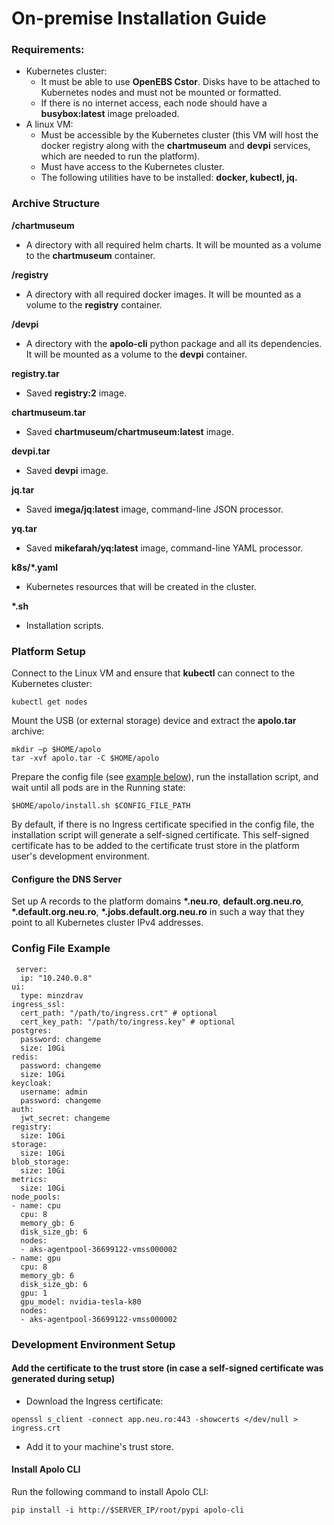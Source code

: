 # On-premise Installation Guide

### Requirements:

* Kubernetes cluster:
  * It must be able to use **OpenEBS Cstor**. Disks have to be attached to Kubernetes nodes and must not be mounted or formatted.
  * If there is no internet access, each node should have a **busybox:latest** image preloaded.
* A linux VM:
  * Must be accessible by the Kubernetes cluster (this VM will host the docker registry along with the **chartmuseum** and **devpi** services, which are needed to run the platform).
  * Must have access to the Kubernetes cluster.
  * The following utilities have to be installed: **docker, kubectl, jq.**

### Archive Structure

**/chartmuseum**

* A directory with all required helm charts. It will be mounted as a volume to the **chartmuseum** container.

**/registry**

* A directory with all required docker images. It will be mounted as a volume to the **registry** container.

**/devpi**

* A directory with the **apolo-cli** python package and all its dependencies. It will be mounted as a volume to the **devpi** container.

**registry.tar**

* Saved **registry:2** image.

**chartmuseum.tar**

* Saved **chartmuseum/chartmuseum:latest** image.

**devpi.tar**

* Saved **devpi** image.

**jq.tar**

* Saved **imega/jq:latest** image, command-line JSON processor.

**yq.tar**

* Saved **mikefarah/yq:latest** image, command-line YAML processor.

**k8s/\*.yaml**

* Kubernetes resources that will be created in the cluster.

**\*.sh**

* Installation scripts.

### Platform Setup

Connect to the Linux VM and ensure that **kubectl** can connect to the Kubernetes cluster:

```
kubectl get nodes
```

Mount the USB (or external storage) device and extract the **apolo.tar** archive:

```
mkdir –p $HOME/apolo
tar -xvf apolo.tar -C $HOME/apolo
```

Prepare the config file (see [example below](on-premise-installation-guide.md#config-file-example)), run the installation script, and wait until all pods are in the Running state:

```
$HOME/apolo/install.sh $CONFIG_FILE_PATH
```

By default, if there is no Ingress certificate specified in the config file, the installation script will generate a self-signed certificate. This self-signed certificate has to be added to the certificate trust store in the platform user's development environment.

#### Configure the DNS Server

Set up A records to the platform domains **\*.neu.ro**, **default.org.neu.ro**, **\*.default.org.neu.ro**, **\*.jobs.default.org.neu.ro** in such a way that they point to all Kubernetes cluster IPv4 addresses.

### Config File Example

```
 server:
  ip: "10.240.0.8"
ui:
  type: minzdrav
ingress_ssl:
  cert_path: "/path/to/ingress.crt" # optional
  cert_key_path: "/path/to/ingress.key" # optional
postgres:
  password: changeme
  size: 10Gi
redis:
  password: changeme
  size: 10Gi
keycloak:
  username: admin
  password: changeme
auth:
  jwt_secret: changeme
registry:
  size: 10Gi
storage:
  size: 10Gi
blob_storage:
  size: 10Gi
metrics:
  size: 10Gi
node_pools:
- name: cpu
  cpu: 8
  memory_gb: 6
  disk_size_gb: 6
  nodes:
  - aks-agentpool-36699122-vmss000002
- name: gpu
  cpu: 8
  memory_gb: 6
  disk_size_gb: 6
  gpu: 1
  gpu_model: nvidia-tesla-k80
  nodes:
  - aks-agentpool-36699122-vmss000002
```

### Development Environment Setup

#### Add the certificate to the trust store (in case a self-signed certificate was generated during setup)

* Download the Ingress certificate:

```
openssl s_client -connect app.neu.ro:443 -showcerts </dev/null > ingress.crt
```

* Add it to your machine's trust store.

#### Install **Apolo** CLI

Run the following command to install Apolo CLI:

```
pip install -i http://$SERVER_IP/root/pypi apolo-cli
```

